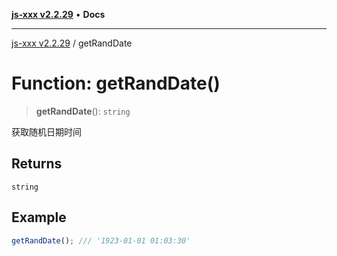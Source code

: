 [**js-xxx v2.2.29**](../README.md) • **Docs**

***

[js-xxx v2.2.29](../README.md) / getRandDate

# Function: getRandDate()

> **getRandDate**(): `string`

获取随机日期时间

## Returns

`string`

## Example

```ts
getRandDate(); /// '1923-01-01 01:03:30'
```
